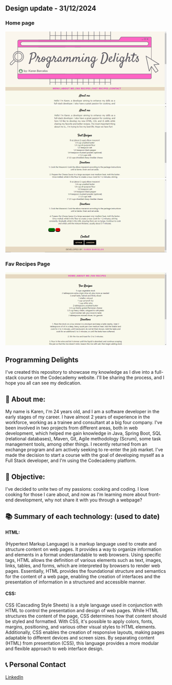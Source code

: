 ## Design update - 31/12/2024

### Home page
![Top - Header](image-1.png)
![Middle](image-2.png)
![Bottom](image-3.png)

### Fav Recipes Page
![Alt text](image-4.png)

## Programming Delights
I've created this repository to showcase my knowledge as I dive into a full-stack course on the Codecademy website. I'll be sharing the process, and I hope you all can see my dedication.

## 👩 About me: 
My name is Karen, I'm 24 years old, and I am a software developer in the early stages of my career. I have almost 2 years of experience in the workforce, working as a trainee and consultant at a big four company. I've been involved in two projects from different areas, both in web development, which helped me gain knowledge in Java, Spring Boot, SQL (relational databases), Maven, Git, Agile methodology (Scrum), some task management tools, among other things. I recently returned from an exchange program and am actively seeking to re-enter the job market. I've made the decision to start a course with the goal of developing myself as a Full Stack developer, and I'm using the Codecademy platform.

## 📑 Objective:
I've decided to unite two of my passions: cooking and coding. I love cooking for those I care about, and now as I'm learning more about front-end development, why not share it with you through a webpage?

## 📚 Summary of each technology: (used to date)

#### HTML: 
(Hypertext Markup Language) is a markup language used to create and structure content on web pages. It provides a way to organize information and elements in a format understandable to web browsers. Using specific tags, HTML allows the definition of various elements such as text, images, links, tables, and forms, which are interpreted by browsers to render web pages. Essentially, HTML provides the foundational structure and semantics for the content of a web page, enabling the creation of interfaces and the presentation of information in a structured and accessible manner.

#### CSS:
CSS (Cascading Style Sheets) is a style language used in conjunction with HTML to control the presentation and design of web pages. While HTML structures the content of the page, CSS determines how that content should be styled and formatted. With CSS, it's possible to apply colors, fonts, margins, positioning, and various other visual styles to HTML elements. Additionally, CSS enables the creation of responsive layouts, making pages adaptable to different devices and screen sizes. By separating content (HTML) from presentation (CSS), this language provides a more modular and flexible approach to web interface design.

## 📞 Personal Contact
[LinkedIn](https://www.linkedin.com/in/karenlbarcelos)
